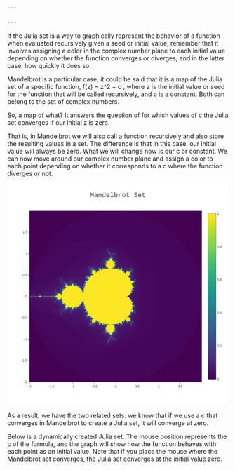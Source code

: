 ```yaml
---

---
```

If the Julia set is a way to graphically represent the behavior of a function when evaluated recursively given a seed or initial value, remember that it involves assigning a color in the complex number plane to each initial value depending on whether the function converges or diverges, and in the latter case, how quickly it does so.

Mandelbrot is a particular case; it could be said that it is a map of the Julia set of a specific function, f(z) = z^2 + c , where z  is the initial value or seed for the function that will be called recursively, and c  is a constant. Both can belong to the set of complex numbers.

So, a map of what? It answers the question of for which values of c the Julia set converges if our initial  z is zero.

That is, in Mandelbrot we will also call a function recursively and also store the resulting values in a set. The difference is that in this case, our initial value will always be zero. What we will change now is our  c  or constant. We can now move around our complex number plane and assign a color to each point depending on whether it corresponds to a  c  where the function diverges or not.

<div>
<img src="/assets/images/mandelbrot.png" alt="1100px" width="1100px">
</div>

As a result, we have the two related sets: we know that if we use a  c that converges in Mandelbrot to create a Julia set, it will converge at zero.

Below is a dynamically created Julia set. The mouse position represents the  c of the formula, and the graph will show how the function behaves with each point as an initial value. Note that if you place the mouse where the Mandelbrot set converges, the Julia set converges at the initial value zero.


<div>
<script src="https://cdn.plot.ly/plotly-2.27.0.min.js"></script>
    <div id="myDiv"></div>
    <script src="/assets/js/mandelbrot.js"></script>
</div>



